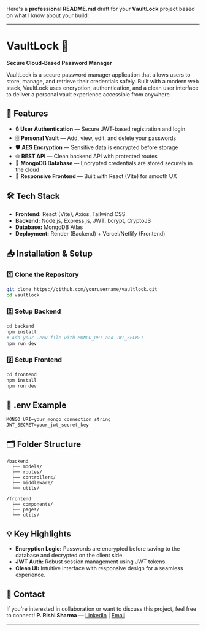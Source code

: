 Here's a **professional README.md** draft for your **VaultLock** project based on what I know about your build:

---

# VaultLock 🔐

**Secure Cloud-Based Password Manager**

VaultLock is a secure password manager application that allows users to store, manage, and retrieve their credentials safely. Built with a modern web stack, VaultLock uses encryption, authentication, and a clean user interface to deliver a personal vault experience accessible from anywhere.

## 🚀 Features

* 🔒 **User Authentication** — Secure JWT-based registration and login
* 🗄️ **Personal Vault** — Add, view, edit, and delete your passwords
* 🛡️ **AES Encryption** — Sensitive data is encrypted before storage
* 🌐 **REST API** — Clean backend API with protected routes
* 💾 **MongoDB Database** — Encrypted credentials are stored securely in the cloud
* 🎨 **Responsive Frontend** — Built with React (Vite) for smooth UX

## 🛠️ Tech Stack

* **Frontend:** React (Vite), Axios, Tailwind CSS
* **Backend:** Node.js, Express.js, JWT, bcrypt, CryptoJS
* **Database:** MongoDB Atlas
* **Deployment:** Render (Backend) + Vercel/Netlify (Frontend)

## 📥 Installation & Setup

### 1️⃣ Clone the Repository

```bash
git clone https://github.com/yourusername/vaultlock.git  
cd vaultlock  
```

### 2️⃣ Setup Backend

```bash 
cd backend  
npm install  
# Add your .env file with MONGO_URI and JWT_SECRET  
npm run dev  
```

### 3️⃣ Setup Frontend

```bash
cd frontend  
npm install  
npm run dev  
```

## 📝 .env Example

```
MONGO_URI=your_mongo_connection_string  
JWT_SECRET=your_jwt_secret_key  
```

## 🗂️ Folder Structure

```
/backend  
  ├── models/  
  ├── routes/  
  ├── controllers/  
  ├── middleware/  
  └── utils/  

/frontend  
  ├── components/  
  ├── pages/  
  └── utils/  
```

## 💡 Key Highlights

* **Encryption Logic:** Passwords are encrypted before saving to the database and decrypted on the client side.
* **JWT Auth:** Robust session management using JWT tokens.
* **Clean UI:** Intuitive interface with responsive design for a seamless experience.

## 📩 Contact

If you're interested in collaboration or want to discuss this project, feel free to connect!
**P. Rishi Sharma** — [LinkedIn](https://www.linkedin.com/in/rishi-sharma-pakhala/) | [Email](mailto:pakhalarishi1@gmail.com)

---
